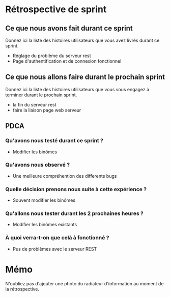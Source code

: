 # Rétrospective de sprint

## Ce que nous avons fait durant ce sprint
Donnez ici la liste des histoires utilisateurs que vous avez livrés durant ce sprint.

* Réglage du problème du serveur rest
* Page d'authentification et de connexion fonctionnel

## Ce que nous allons faire durant le prochain sprint
Donnez ici la liste des histoires utilisateurs que vous vous engagez à terminer durant le prochain sprint.

* la fin du serveur rest
* faire la liaison page web serveur

## PDCA 
### Qu'avons nous testé durant ce sprint ? 

* Modifier les binômes

### Qu'avons nous observé ? 

* Une meilleure compréhention des differents bugs

### Quelle décision prenons nous suite à cette expérience ? 

* Souvent modifier les binômes

### Qu'allons nous tester durant les 2 prochaines heures ? 

* Modifier les binômes existants

### À quoi verra-t-on que celà à fonctionné ?

* Pus de problèmes avec le serveur REST

# Mémo
N'oubliez pas d'ajouter une photo du radiateur d'information au moment de la rétrospective.